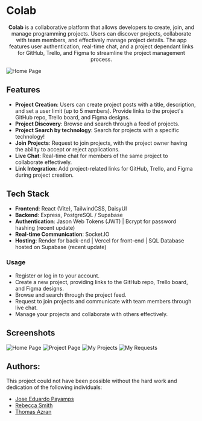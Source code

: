 # Colab 
<center>

**Colab** is a collaborative platform that allows developers to create, join, and manage programming projects. Users can discover projects, collaborate with team members, and effectively manage project details. The app features user authentication, real-time chat, and a project dependant links for GitHub, Trello, and Figma to streamline the project management process.

</center>

![Home Page](https://github.com/rosario-je/CoLab/blob/main/development/client/public/landing_images/CoLab_Feed_page.jpg)

## Features

- **Project Creation**: Users can create project posts with a title, description, and set a user limit (up to 5 members). Provide links to the project's GitHub repo, Trello board, and Figma designs.
- **Project Discovery**: Browse and search through a feed of projects.
- **Project Search by technology**: Search for projects with a specific technology!
- **Join Projects**: Request to join projects, with the project owner having the ability to accept or reject applications.
- **Live Chat**: Real-time chat for members of the same project to collaborate effectively.
- **Link Integration**: Add project-related links for GitHub, Trello, and Figma during project creation.

## Tech Stack

- **Frontend**: React (Vite), TailwindCSS, DaisyUI
- **Backend**: Express, PostgreSQL / Supabase
- **Authentication**: Jason Web Tokens (JWT) | Bcrypt for password hashing (recent update)
- **Real-time Communication**: Socket.IO
- **Hosting**: Render for back-end | Vercel for front-end | SQL Database hosted on Supabase (recent update)


### Usage

- Register or log in to your account.
- Create a new project, providing links to the GitHub repo, Trello board, and Figma designs.
- Browse and search through the project feed.
- Request to join projects and communicate with team members through live chat.
- Manage your projects and collaborate with others effectively.

## Screenshots
![Home Page](https://github.com/rosario-je/CoLab/blob/main/development/client/public/landing_images/CoLab_Feed_page.jpg)
![Project Page](https://github.com/rosario-je/CoLab/blob/main/development/client/public/landing_images/CoLab_Project_page.jpg)
![My Projects](https://github.com/rosario-je/CoLab/blob/main/development/client/public/landing_images/myprojects.jpg)
![My Requests](https://github.com/rosario-je/CoLab/blob/main/development/client/public/landing_images/requests.jpg)

## Authors:
This project could not have been possible without the hard work and dedication of the following individuals:
- [Jose Eduardo Payamps](https://github.com/rosario-je)
- [Rebecca Smith](https://github.com/beccasbizarreadventure)
- [Thomas Azran](https://github.com/Xanadude2112)
